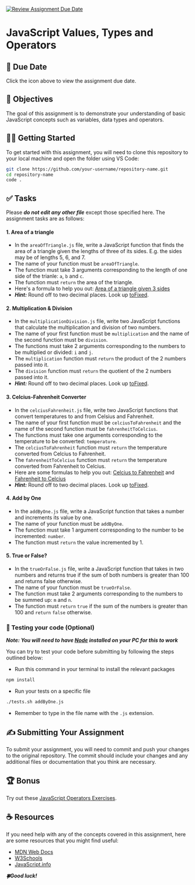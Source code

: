 [![Review Assignment Due Date](https://classroom.github.com/assets/deadline-readme-button-24ddc0f5d75046c5622901739e7c5dd533143b0c8e959d652212380cedb1ea36.svg)](https://classroom.github.com/a/areFmOJe)
# JavaScript Values, Types and Operators

## 📅 Due Date

Click the icon above to view the assignment due date.

## 🎯 Objectives

The goal of this assignment is to demonstrate your understanding of basic JavaScript concepts such as variables, data types and operators.

## 👩‍💻 Getting Started

To get started with this assignment, you will need to clone this repository to your local machine and open the folder using VS Code:

```bash
git clone https://github.com/your-username/repository-name.git
cd repository-name
code .
```

## ✅ Tasks

Please **_do not edit any other file_** except those specified here.
The assignment tasks are as follows:

#### **1. Area of a triangle**

-   In the `areaOfTriangle.js` file, write a JavaScript function that finds the area of a triangle given the lengths of three of its sides. E.g. the sides may be of lengths 5, 6, and 7.
-   The name of your function must be `areaOfTriangle`.
-   The function must take 3 arguments corresponding to the length of one side of the trianle: `a`, `b` and `c`.
-   The function must `return` the area of the triangle.
-   Here's a formula to help you out: [Area of a triangle given 3 sides](https://www.cuemath.com/measurement/area-of-triangle-with-3-sides/)
-   **_Hint:_** Round off to two decimal places. Look up [toFixed](https://developer.mozilla.org/en-US/docs/Web/JavaScript/Reference/Global_Objects/Number/toFixed).

#### **2. Multiplication & Division**

-   In the `multiplicationDivision.js` file, write two JavaScript functions that calculate the multiplication and division of two numbers.
-   The name of your first function must be `multiplication` and the name of the second function must be `division`.
-   The functions must take 2 arguments corresponding to the numbers to be multiplied or divided: `i` and `j`.
-   The `multiplication` function must `return` the product of the 2 numbers passed into it.
-   The `division` function must `return` the quotient of the 2 numbers passed into it.
-   **_Hint:_** Round off to two decimal places. Look up [toFixed](https://developer.mozilla.org/en-US/docs/Web/JavaScript/Reference/Global_Objects/Number/toFixed).

#### **3. Celcius-Fahrenheit Converter**

-   In the `celciusFahrenheit.js` file, write two JavaScript functions that convert temperatures to and from Celsius and Fahrenheit.
-   The name of your first function must be `celciusToFahrenheit` and the name of the second function must be `fahrenheitToCelcius`.
-   The functions must take one arguments corresponding to the temperature to be converted: `temperature`.
-   The `celciusToFahrenheit` function must `return` the temperature converted from Celcius to Fahrenheit.
-   The `fahrenheitToCelcius` function must `return` the temperature converted from Fahrenheit to Celcius.
-   Here are some formulas to help you out: [Celcius to Fahrenheit](https://www.rapidtables.com/convert/temperature/celsius-to-fahrenheit.html) and [Fahrenheit to Celcius](https://www.rapidtables.com/convert/temperature/fahrenheit-to-celsius.html)
-   **_Hint:_** Round off to two decimal places. Look up [toFixed](https://developer.mozilla.org/en-US/docs/Web/JavaScript/Reference/Global_Objects/Number/toFixed).

#### **4. Add by One**

-   In the `addByOne.js` file, write a JavaScript function that takes a number and increments its value by one.
-   The name of your function must be `addByOne`.
-   The function must take 1 argument corresponding to the number to be incremented: `number`.
-   The function must `return` the value incremented by 1.

#### **5. True or False?**

-   In the `trueOrFalse.js` file, write a JavaScript function that takes in two numbers and returns true if the sum of both numbers is greater than 100 and returns false otherwise.
-   The name of your function must be `trueOrFalse`.
-   The function must take 2 arguments corresponding to the numbers to be summed up: `m` and `n`.
-   The function must `return` `true` if the sum of the numbers is greater than 100 and `return` `false` otherwise.

### 🧪 Testing your code (Optional)

**_Note: You will need to have [Node](https://nodejs.org/en/download) installed on your PC for this to work_**

You can try to test your code before submitting by following the steps outlined below:

-   Run this command in your terminal to install the relevant packages

```bash
npm install
```

-   Run your tests on a specific file

```bash
./tests.sh addByOne.js
```

-   Remember to type in the file name with the `.js` extension.

## ✍ Submitting Your Assignment

To submit your assignment, you will need to commit and push your changes to the original repository. The commit should include your changes and any additional files or documentation that you think are necessary.

## 🏆 Bonus

Try out these [JavaScript Operators Exercises](https://en.wikibooks.org/wiki/JavaScript/Operators/Exercises).

## ☕ Resources

If you need help with any of the concepts covered in this assignment, here are some resources that you might find useful:

-   [MDN Web Docs](https://developer.mozilla.org/en-US/docs/Web/JavaScript)
-   [W3Schools](https://www.w3schools.com/js/)
-   [JavaScript.info](https://javascript.info/)

**_🍀Good luck!_**
